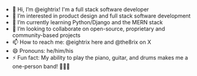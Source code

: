 - 👋 Hi, I’m @eightrix! I'm a full stack software developer
- 👀 I’m interested in product design and full stack software development
- 🌱 I’m currently learning Python/Django and the MERN stack
- 💞️ I’m looking to collaborate on open-source, proprietary and community-based projects
- 📫 How to reach me: @eightrix here and @the8rix on X
- 😄 Pronouns: he/him/his
- ⚡ Fun fact: My ability to play the piano, guitar, and drums makes me a one-person band! 🎹🎸🥁

<!---
eightrix/eightrix is a ✨ special ✨ repository because its `README.md` (this file) appears on your GitHub profile.
You can click the Preview link to take a look at your changes.
--->
